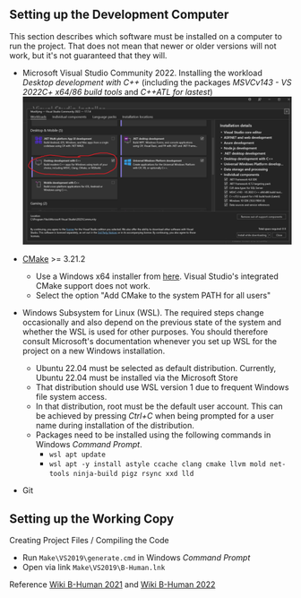 ## Setting up the Development Computer

This section describes which software must be installed on a computer to run the project. That does not mean that newer or older versions will not work, but it's not guaranteed that they will.

- Microsoft Visual Studio Community 2022. Installing the workload *Desktop development with C++* (including the packages *MSVCv143 - VS 2022C+ x64/86 build tools* and *C++ATL for lastest*)
![VS2022 installer](img/VS2022-package.png)

- [CMake](https://cmake.org/download/) >= 3.21.2
  - Use a Windows x64 installer from [here](https://cmake.org/download/). Visual Studio's integrated CMake support does not work.
  - Select the option "Add CMake to the system PATH for all users"

- Windows Subsystem for Linux (WSL). The required steps change occasionally and also depend on the previous state of the system and whether the WSL is used for other purposes. You should therefore consult Microsoft's documentation whenever you set up WSL for the project on a new Windows installation.
  - Ubuntu 22.04 must be selected as default distribution. Currently, Ubuntu 22.04 must be installed via the Microsoft Store
  - That distribution should use WSL version 1 due to frequent Windows file system access.
  - In that distribution, root must be the default user account. This can be achieved by pressing *Ctrl+C* when being prompted for a user name during installation of the distribution.
  - Packages need to be installed using the following commands in Windows *Command Prompt*.
    -   `wsl apt update`
    -   `wsl apt -y install astyle ccache clang cmake llvm mold net-tools ninja-build pigz rsync xxd lld`

- Git

## Setting up the Working Copy

Creating Project Files / Compiling the Code
- Run `Make\VS2019\generate.cmd` in Windows *Command Prompt*
- Open via link `Make\VS2019\B-Human.lnk`

Reference [Wiki B-Human 2021](https://wiki.b-human.de/coderelease2021/getting-started/) and [Wiki B-Human 2022](https://wiki.b-human.de/coderelease2022/getting-started/)